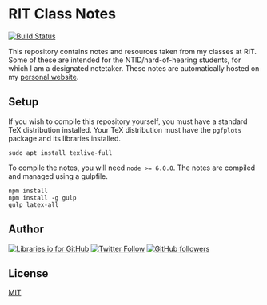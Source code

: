 # RIT Class Notes
[![Build Status](https://travis-ci.org/omgimanerd/rit-notes.svg?branch=master)](https://travis-ci.org/omgimanerd/rit)

This repository contains notes and resources taken from my classes at RIT. Some
of these are intended for the NTID/hard-of-hearing students, for which I am a
designated notetaker. These notes are automatically hosted on my [personal
website](http://omgimanerd.tech/notes).

## Setup
If you wish to compile this repository yourself, you must have a standard TeX
distribution installed. Your TeX distribution must have the `pgfplots`
package and its libraries installed.
```
sudo apt install texlive-full
```
To compile the notes, you will need `node >= 6.0.0`. The notes are
compiled and managed using a gulpfile.
```
npm install
npm install -g gulp
gulp latex-all
```

## Author
[![Libraries.io for GitHub](https://img.shields.io/badge/Alvin%20Lin-omgimanerd-blue.svg)](http://omgimanerd.tech)
[![Twitter Follow](https://img.shields.io/twitter/follow/omgimanerd.svg?style=social&label=Follow)](https://twitter.com/omgimanerd)
[![GitHub followers](https://img.shields.io/github/followers/omgimanerd.svg?style=social&label=Follow)](https://github.com/omgimanerd)

## License
[MIT](https://github.com/omgimanerd/rit/blob/master/LICENSE)
